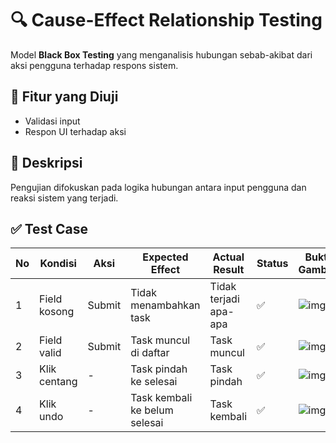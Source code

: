 # 🔍 Cause-Effect Relationship Testing

Model **Black Box Testing** yang menganalisis hubungan sebab-akibat dari aksi pengguna terhadap respons sistem.

## 🎯 Fitur yang Diuji
- Validasi input
- Respon UI terhadap aksi

## 🧾 Deskripsi
Pengujian difokuskan pada logika hubungan antara input pengguna dan reaksi sistem yang terjadi.

## ✅ Test Case

| No | Kondisi | Aksi | Expected Effect | Actual Result | Status | Bukti Gambar |
|----|---------|------|------------------|----------------|--------|---------------|
| 1 | Field kosong | Submit | Tidak menambahkan task | Tidak terjadi apa-apa | ✅ | ![img](https://via.placeholder.com/300x100?text=Cause+1) |
| 2 | Field valid | Submit | Task muncul di daftar | Task muncul | ✅ | ![img](https://via.placeholder.com/300x100?text=Cause+2) |
| 3 | Klik centang | - | Task pindah ke selesai | Task pindah | ✅ | ![img](https://via.placeholder.com/300x100?text=Cause+3) |
| 4 | Klik undo | - | Task kembali ke belum selesai | Task kembali | ✅ | ![img](https://via.placeholder.com/300x100?text=Cause+4) |

